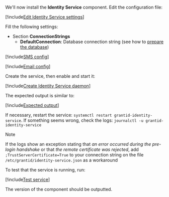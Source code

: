 ﻿We'll now install the **Identity Service** component. Edit the configuration file:

[!include[Edit Identity Service settings](../../../../../../includes/grant-id/linux/edit-settings-identity-service.md)]

Fill the following settings:

* Section **ConnectionStrings**
  * **DefaultConnection**: Database connection string (see how to [prepare the database](../../prepare-database.md))

[!include[SMS config](../../includes/sms-config.md)]

[!include[Email config](../../includes/email-config.md)]

Create the service, then enable and start it:

[!include[Create Identity Service daemon](../../../../../../includes/grant-id/linux/create-daemon-identity-service.md)]

The expected output is similar to:

[!include[Expected output](../../../../../../includes/grant-id/linux/start-output-identity-service.md)]

If necessary, restart the service: `systemctl restart grantid-identity-service`. If something seems wrong, check the logs: `journalctl -u grantid-identity-service`

> [!NOTE]
> If the logs show an exception stating that *an error occurred during the pre-login handshake* or that *the remote certificate was rejected*,
> add `;TrustServerCertificate=True` to your connection string on the file `/etc/grantid/identity-service.json` as a workaround

To test that the service is running, run:

[!include[Test service](../../../../../../includes/grant-id/linux/test-daemon-identity-service.md)]

The version of the component should be outputted.
